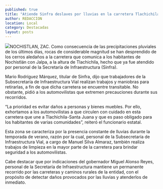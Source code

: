 ```yaml
---
published: true
title: "Atiende Sinfra deslaves por lluvias en la carretera Tlachichila-Santa Juana"
author: REDACCION
location: Local
category: Destacadas
layout: posts
---
```


![](http://i.imgur.com/qIKxmijm.jpg)NOCHISTLAN, ZAC. Como consecuencia de las precipitaciones pluviales de los últimos días, rocas de considerable magnitud se han desprendido de los cerros aledaños a la carretera que comunica a los habitantes de Nochistlán con Jalpa, a la altura de Tlachichila, hecho que ya fue atendido por personal de la Secretaría de Infraestructura (Sinfra).

Mario Rodríguez Márquez, titular de Sinfra, dijo que trabajadores de la Subsecretaría de Infraestructura Vial realizan trabajos y maniobras para retirarlas, a fin de que dicha carretera se encuentre transitable. No obstante, pidió a los automovilistas que extremen precauciones durante sus recorridos.

“La prioridad es evitar daños a personas y bienes muebles. Por ello, exhortamos a los automovilistas a que circulen con cuidado en esta carretera que une a Tlachichila-Santa Juana y que es paso obligado para los habitantes de varias comunidades”, reiteró el funcionario estatal.

Esta zona se caracteriza por la presencia constante de lluvias durante la temporada de verano, razón por la cual, personal de la Subsecretaría de Infraestructura Vial, a cargo de Manuel Silva Almaraz, también realiza trabajos de limpieza en la mayor parte de la carretera para brindar seguridad a los automovilistas.

Cabe destacar que por indicaciones del gobernador Miguel Alonso Reyes, personal de la Secretaría de Infraestructura mantiene un permanente recorrido por las carreteras y caminos rurales de la entidad, con el propósito de detectar daños provocados por las lluvias y atenderlos de inmediato.
